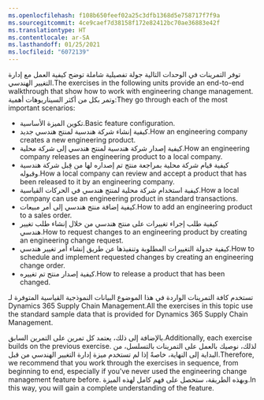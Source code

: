 ```yaml
---
ms.openlocfilehash: f108b650feef02a25c3dfb1368d5e758717f7f9a
ms.sourcegitcommit: 4ce9caef7d38158f172e82412bc70ae36883e42f
ms.translationtype: HT
ms.contentlocale: ar-SA
ms.lasthandoff: 01/25/2021
ms.locfileid: "6072139"
---
```

<span data-ttu-id="ee813-101">توفر التمرينات في الوحدات التالية جولة تفصيلية شاملة توضح كيفية العمل مع إدارة التغيير الهندسي.</span><span class="sxs-lookup"><span data-stu-id="ee813-101">The exercises in the following units provide an end-to-end walkthrough that show how to work with engineering change management.</span></span> <span data-ttu-id="ee813-102">وتمر بكل من أكثر السيناريوهات أهمية:</span><span class="sxs-lookup"><span data-stu-id="ee813-102">They go through each of the most important scenarios:</span></span>

- <span data-ttu-id="ee813-103">تكوين الميزة الأساسية.</span><span class="sxs-lookup"><span data-stu-id="ee813-103">Basic feature configuration.</span></span>
- <span data-ttu-id="ee813-104">كيفية إنشاء شركة هندسية لمنتج هندسي جديد.</span><span class="sxs-lookup"><span data-stu-id="ee813-104">How an engineering company creates a new engineering product.</span></span>
- <span data-ttu-id="ee813-105">كيفية إصدار شركة هندسية لمنتج هندسي إلى شركة محلية.</span><span class="sxs-lookup"><span data-stu-id="ee813-105">How an engineering company releases an engineering product to a local company.</span></span>
- <span data-ttu-id="ee813-106">كيفية قيام شركة محلية بمراجعة منتج تم إصداره لها من قِبل شركة هندسية وقبوله.</span><span class="sxs-lookup"><span data-stu-id="ee813-106">How a local company can review and accept a product that has been released to it by an engineering company.</span></span>
- <span data-ttu-id="ee813-107">كيفية استخدام شركة محلية لمنتج هندسي في الحركات القياسية.</span><span class="sxs-lookup"><span data-stu-id="ee813-107">How a local company can use an engineering product in standard transactions.</span></span>
- <span data-ttu-id="ee813-108">كيفية إضافة منتج هندسي إلى أمر مبيعات.</span><span class="sxs-lookup"><span data-stu-id="ee813-108">How to add an engineering product to a sales order.</span></span>
- <span data-ttu-id="ee813-109">كيفية طلب إجراء تغييرات على منتج هندسي من خلال إنشاء طلب تغيير هندسي.</span><span class="sxs-lookup"><span data-stu-id="ee813-109">How to request changes to an engineering product by creating an engineering change request.</span></span>
- <span data-ttu-id="ee813-110">كيفية جدولة التغييرات المطلوبة وتنفيذها عن طريق إنشاء أمر تغيير هندسي.</span><span class="sxs-lookup"><span data-stu-id="ee813-110">How to schedule and implement requested changes by creating an engineering change order.</span></span>
- <span data-ttu-id="ee813-111">كيفية إصدار منتج تم تغييره.</span><span class="sxs-lookup"><span data-stu-id="ee813-111">How to release a product that has been changed.</span></span>

<span data-ttu-id="ee813-112">تستخدم كافة التمرينات الواردة في هذا الموضوع البيانات النموذجية القياسية المتوفرة لـ Dynamics 365 Supply Chain Management.</span><span class="sxs-lookup"><span data-stu-id="ee813-112">All the exercises in this topic use the standard sample data that is provided for Dynamics 365 Supply Chain Management.</span></span> 

<span data-ttu-id="ee813-113">بالإضافة إلى ذلك، يعتمد كل تمرين على التمرين السابق.</span><span class="sxs-lookup"><span data-stu-id="ee813-113">Additionally, each exercise builds on the previous exercise.</span></span> <span data-ttu-id="ee813-114">لذلك، نوصيك بالعمل على التمرينات بالتسلسل، من البداية إلى النهاية، خاصةً إذا لم تستخدم ميزة إدارة التغيير الهندسي من قبل.</span><span class="sxs-lookup"><span data-stu-id="ee813-114">Therefore, we recommend that you work through the exercises in sequence, from beginning to end, especially if you've never used the engineering change management feature before.</span></span> <span data-ttu-id="ee813-115">وبهذه الطريقة، ستحصل على فهم كامل لهذه الميزة.</span><span class="sxs-lookup"><span data-stu-id="ee813-115">In this way, you will gain a complete understanding of the feature.</span></span>
